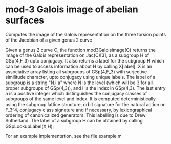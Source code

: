 # mod-3 Galois image of abelian surfaces
Computes the image of the Galois representation on the three torsion points of the Jacobian of a given genus 2 curve

Given a genus 2 curve C, the function mod3Galoisimage(C) returns the image of the Galois representation on Jac(C)[3], as a subgroup H of GSp(4,F_3) upto conjugacy. It also returns a label for the subgroup H which can be used to access information about H by calling X[label]. X is an associative array listing all subgroups of GSp(4,F_3) with surjective similitude character, upto conjugacy using unique labels. The label of a subgroup is a string "N.i.a" where N is the level (which will be 3 for all proper subgroups of GSp(4,3)), and i is the index in GSp(4,3). The last entry a is a positive integer which distinguishes the conjugacy classes of subgroups of the same level and index. It is computed deterministically using the subgroup lattice structure, orbit signature for the natural action on F_3^4, conjugacy class signature and if necessary, by lexicographical ordering of canonicalized generators. This labelling is due to Drew Sutherland. The label of a subgroup H can be obtained by calling GSpLookupLabel(X,H);

For an example implementation, see the file example.m
